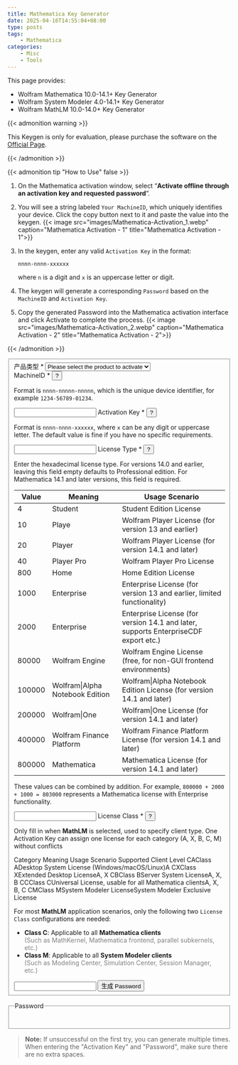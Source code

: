```yaml
---
title: Mathematica Key Generator
date: 2025-04-16T14:55:04+08:00
type: posts
tags:
    - Mathematica
categories:
    - Misc
    - Tools
---
```


This page provides:

- Wolfram Mathematica 10.0-14.1+ Key Generator
- Wolfram System Modeler 4.0-14.1+ Key Generator
- Wolfram MathLM 10.0-14.0+ Key Generator

<!--more-->

{{< admonition warning >}}

This Keygen is only for evaluation, please purchase the software on the [Official Page][matheatica_pricing].

[matheatica_pricing]:https://www.wolfram.com/mathematica/pricing/

{{< /admonition >}}

{{< admonition tip "How to Use" false >}}

1. On the Mathematica activation window, select “**Activate offline through an activation key and requested password**”.
2. You will see a string labeled `Your MachineID`, which uniquely identifies your device. Click the copy button next to it and paste the value into the keygen.
   {{< image src="images/Mathematica-Activation_1.webp" caption="Mathematica Activation - 1" title="Mathematica Activation - 1">}}
3. In the keygen, enter any valid `Activation Key` in the format:

   ```shell
   nnnn-nnnn-xxxxxx
   ```

   where `n` is a digit and `x` is an uppercase letter or digit.
4. The keygen will generate a corresponding `Password` based on the `MachineID` and `Activation Key`.
5. Copy the generated Password into the Mathematica activation interface and click Activate to complete the process.
   {{< image src="images/Mathematica-Activation_2.webp" caption="Mathematica Activation - 2" title="Mathematica Activation - 2">}}

{{< /admonition >}}

<link rel="stylesheet" href="/mathematica_key_gen/form-style.css">

<form id="keygen-form">
   <fieldset>
      <label for="salt">
      产品类型 <span class="req">*</span>
      </label>
      <select id="salt" required onchange="updateFields()">
         <option value="">Please select the product to activate</option>
         <option value="mathematica:14.1+" data-type="mathematica" data-ver="14.1+">Mathematica 14.1+</option>
         <option value="mathematica:13.0-14.1" data-type="mathematica" data-ver="13.0-14.1">Mathematica 13.0-14.1</option>
         <option value="mathematica:12.0-13.0+" data-type="mathematica" data-ver="12.0-13.0+">Mathematica 12.0-13.0+</option>
         <option value="mathematica:10.2-12.0" data-type="mathematica" data-ver="10.2-12.0">Mathematica 10.2-12.0</option>
         <option value="mathematica:10.0-10.2" data-type="mathematica" data-ver="10.0-10.2">Mathematica 10.0-10.2</option>
         <option value="system-modeler:14.1+" data-type="system-modeler" data-ver="14.1+">System Modeler 14.1+</option>
         <option value="system-modeler:13.0-14.1" data-type="system-modeler" data-ver="13.0-14.1">System Modeler 13.0-14.1</option>
         <option value="system-modeler:5.0-13.0" data-type="system-modeler" data-ver="5.0-13.0">System Modeler 5.0-13.0</option>
         <option value="system-modeler:4.0-5.0" data-type="system-modeler" data-ver="4.0-5.0">System Modeler 4.0-5.0</option>
         <option value="mathlm:10.0-14.0+" data-type="mathlm" data-ver="10.0-14.0+">MathLM 10.0-14.0+</option>
      </select>
      <div id="fields" class="hidden">
         <label for="machid">
            MachineID <span class="req">*</span>
            <button class="info-btn" onclick="toggleTip(this)"><span class="info-char">?</span></button>
            <div class="tooltip-box hidden">
               <p>Format is <code>nnnn-nnnnn-nnnnn</code>, which is the unique device identifier, for example <code>1234-56789-01234</code>.</p>
            </div>
         </label>
         <input type="text" id="machid" pattern="\d{4}-\d{5}-\d{5}" required />
         <label for="actkey">
            Activation Key <span class="req">*</span>
            <button class="info-btn" onclick="toggleTip(this)"><span class="info-char">?</span></button>
            <div class="tooltip-box hidden">
               <p>Format is <code>nnnn-nnnn-xxxxxx</code>, where <code>x</code> can be any digit or uppercase letter. The default value is fine if you have no specific requirements.</p>
            </div>
         </label>
         <input type="text" id="actkey" placeholder="" pattern="\d{4}-\d{4}-[0-9A-Z]{6}" required/>
         <label for="lictype">
            License Type <span id="lictype-req" class="req hidden">*</span>
            <button class="info-btn" onclick="toggleTip(this)"><span class="info-char">?</span></button>
            <div class="tooltip-box hidden">
               <p>Enter the hexadecimal license type. For versions 14.0 and earlier, leaving this field empty defaults to Professional edition. For Mathematica 14.1 and later versions, this field is required.</p>
               <table>
               <thead>
                  <tr>
                     <th>Value</th>
                     <th>Meaning</th>
                     <th>Usage Scenario</th>
                  </tr>
               </thead>
               <tbody>
                  <tr><td>4</td><td>Student</td><td>Student Edition License</td></tr>
                  <tr><td>10</td><td>Playe</td><td>Wolfram Player License (for version 13 and earlier)</td></tr>
                  <tr><td>20</td><td>Player</td><td>Wolfram Player License (for version 14.1 and later)</td></tr>
                  <tr><td>40</td><td>Player Pro</td><td>Wolfram Player Pro License</td></tr>
                  <tr><td>800</td><td>Home</td><td>Home Edition License</td></tr>
                  <tr><td>1000</td><td>Enterprise</td><td>Enterprise License (for version 13 and earlier, limited functionality)</td></tr>
                  <tr><td>2000</td><td>Enterprise</td><td>Enterprise License (for version 14.1 and later, supports EnterpriseCDF export etc.)</td></tr>
                  <tr><td>80000</td><td>Wolfram Engine</td><td>Wolfram Engine License (free, for non-GUI frontend environments)</td></tr>
                  <tr><td>100000</td><td>Wolfram|Alpha Notebook Edition</td><td>Wolfram|Alpha Notebook Edition License (for version 14.1 and later)</td></tr>
                  <tr><td>200000</td><td>Wolfram|One</td><td>Wolfram|One License (for version 14.1 and later)</td></tr>
                  <tr><td>400000</td><td>Wolfram Finance Platform</td><td>Wolfram Finance Platform License (for version 14.1 and later)</td></tr>
                  <tr><td>800000</td><td>Mathematica</td><td>Mathematica License (for version 14.1 and later)</td></tr>
               </tbody>
               </table>
               <p>These values can be combined by addition. For example, <code>800000 + 2000 + 1000 = 803000</code> represents a Mathematica license with Enterprise functionality.</p>
            </div>
         </label>
         <input type="text" id="lictype" placeholder=""/>
         <label for="licclass" id="licclass-lbl" class="hidden">
            License Class <span class="req">*</span>
            <button class="info-btn" onclick="toggleTip(this)"><span class="info-char">?</span></button>
            <div class="tooltip-box hidden">
               <p>Only fill in when <strong>MathLM</strong> is selected, used to specify client type. One Activation Key can assign one license for each category (A, X, B, C, M) without conflicts</p>
               <thead>
               <tr>
                  <th>Category</th>
                  <th>Meaning</th>
                  <th>Usage Scenario</th>
                  <th>Supported Client Level</th>
               </tr>
            </thead>
            <tbody>
               <tr><td>CA</td><td>Class A</td><td>Desktop System License (Windows/macOS/Linux)</td><td>A</td></tr>
               <tr><td>CX</td><td>Class X</td><td>Extended Desktop License</td><td>A, X</td></tr>
               <tr><td>CB</td><td>Class B</td><td>Server System License</td><td>A, X, B</td></tr>
               <tr><td>CC</td><td>Class C</td><td>Universal License, usable for all Mathematica clients</td><td>A, X, B, C</td></tr>
               <tr><td>CM</td><td>Class M</td><td>System Modeler License</td><td>System Modeler Exclusive License</td></tr>
            </tbody>
            </table>
               <p>For most <strong>MathLM</strong> application scenarios, only the following two <code>License Class</code> configurations are needed:</p>
               <ul>
               <li>
                  <strong>Class C</strong>: Applicable to all <strong>Mathematica clients</strong><br>
                  <span style="color: gray;">(Such as MathKernel, Mathematica frontend, parallel subkernels, etc.)</span>
               </li>
               <li>
                  <strong>Class M</strong>: Applicable to all <strong>System Modeler clients</strong><br>
                  <span style="color: gray;">(Such as Modeling Center, Simulation Center, Session Manager, etc.)</span>
               </li>
               </ul>
            </div>
         </label>
         <input type="text" id="licclass" class="hidden" placeholder=""/>
         <button id="submit-btn" type="submit">生成 Password</button>
      </div>
   </fieldset>
</form>
<fieldset id="output-fieldset" class="hidden">
  <legend>Password</legend>
  <pre><code id="output-passwd"></code></pre>
</fieldset>
</form>

<script src="/mathematica_key_gen/wolfram-keygen.js"></script>

> **Note:** If unsuccessful on the first try, you can generate multiple times. When entering the "Activation Key" and "Password", make sure there are no extra spaces.